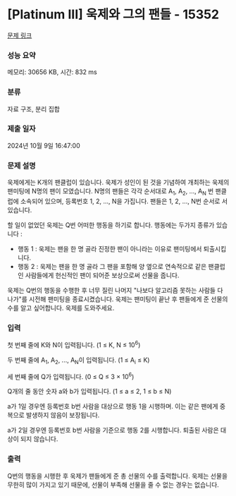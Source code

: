 # [Platinum III] 욱제와 그의 팬들 - 15352 

[문제 링크](https://www.acmicpc.net/problem/15352) 

### 성능 요약

메모리: 30656 KB, 시간: 832 ms

### 분류

자료 구조, 분리 집합

### 제출 일자

2024년 10월 9일 16:47:00

### 문제 설명

<p>욱제에게는 K개의 팬클럽이 있습니다. 욱제가 성인이 된 것을 기념하여 개최하는 욱제의 팬미팅에 N명의 팬이 모였습니다. N명의 팬들은 각각 순서대로 A<sub>1</sub>, A<sub>2</sub>, ..., A<sub>N</sub> 번 팬클럽에 소속되어 있으며, 등록번호 1, 2, ..., N을 가집니다. 팬들은 1, 2, ..., N번 순서로 서 있습니다.</p>

<p>할 일이 없었던 욱제는 Q번 어떠한 행동을 하기로 합니다. 행동에는 두가지 종류가 있습니다 :</p>

<ul>
	<li>행동 1 : 욱제는 팬을 한 명 골라 진정한 팬이 아니라는 이유로 팬미팅에서 퇴출시킵니다.</li>
	<li>행동 2 : 욱제는 팬을 한 명 골라 그 팬을 포함해 양 옆으로 연속적으로 같은 팬클럽인 사람들에게 헌신적인 팬이 되어준 보상으로써 선물을 줍니다.</li>
</ul>

<p>욱제는 Q번의 행동을 수행한 후 너무 질린 나머지 "나보다 알고리즘 못하는 사람들 다 나가"를 시전해 팬미팅을 종료시켰습니다. 욱제는 팬미팅이 끝난 후 팬들에게 준 선물의 수를 알고 싶어합니다. 욱제를 도와주세요.</p>

### 입력 

 <p>첫 번째 줄에 K와 N이 입력됩니다. (1 ≤ K, N ≤ 10<sup>6</sup>)</p>

<p>두 번째 줄에 A<sub>1</sub>, A<sub>2</sub>, ..., A<sub>N</sub>이 입력됩니다. (1 ≤ A<sub>i</sub> ≤ K)</p>

<p>세 번째 줄에 Q가 입력됩니다. (0 ≤ Q ≤ 3 × 10<sup>6</sup>)</p>

<p>Q개의 줄 동안 숫자 a와 b가 입력됩니다. (1 ≤ a ≤ 2, 1 ≤ b ≤ N)</p>

<p>a가 1일 경우엔 등록번호 b번 사람을 대상으로 행동 1을 시행하며. 이는 같은 팬에게 중복으로 발생하지 않음이 보장됩니다.</p>

<p>a가 2일 경우엔 등록번호 b번 사람을 기준으로 행동 2를 시행합니다. 퇴출된 사람은 대상이 되지 않습니다.</p>

### 출력 

 <p>Q번의 행동을 시행한 후 욱제가 팬들에게 준 총 선물의 수를 출력합니다. 욱제는 선물을 무한히 많이 가지고 있기 때문에, 선물이 부족해 선물을 줄 수 없는 경우는 없습니다.</p>

